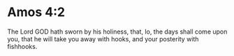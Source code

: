 # Amos 4:2

The Lord GOD hath sworn by his holiness, that, lo, the days shall come upon you, that he will take you away with hooks, and your posterity with fishhooks.
